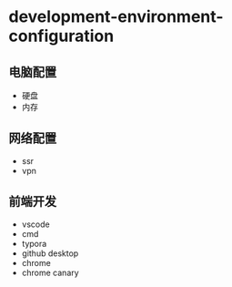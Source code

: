 # development-environment-configuration
## 电脑配置

- 硬盘
- 内存

## 网络配置

- ssr
- vpn

## 前端开发

- vscode
- cmd
- typora
- github desktop
- chrome
- chrome canary